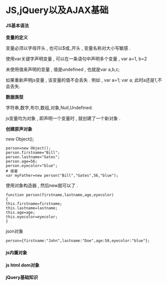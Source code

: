 # JS,jQuery以及AJAX基础

#### JS基本语法

**变量的定义**

变量必须以字母开头 , 也可以$或\_开头 , 变量名称对大小写敏感 .

使用var关键字声明变量 , 可以在一条语句中声明多个变量 , var a=1, b=2

未使用值来声明的变量 , 值是undefined , 也就是var a,b,c;

如果重新声明js变量 , 该变量的值不会丢失 . 例如 , var a=1; var a; 此时a还是1,不会丢失.

**数据类型**

字符串,数字,布尔,数组,对象,Null,Undefined.

js变量均为对象 , 即声明一个变量时 , 就创建了一个新对象 . 

**创建原声对象**

new Object\(\);

```
person=new Object();
person.firstname="Bill";
person.lastname="Gates";
person.age=56;
person.eyecolor="blue";
# 或者
var myFather=new person("Bill","Gates",56,"blue");
```

使用对象构造器 , 然后new就可以了 . 

```
function person(firstname,lastname,age,eyecolor)
{
this.firstname=firstname;
this.lastname=lastname;
this.age=age;
this.eyecolor=eyecolor;
}
```

json对象

```
person={firstname:"John",lastname:"Doe",age:50,eyecolor:"blue"};
```

#### js内置对象

#### js html dom对象

#### jQuery基础知识



